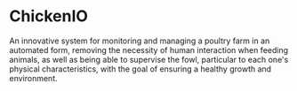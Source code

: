 # ChickenIO
An innovative system for monitoring and managing a poultry farm in an automated form, removing the necessity of human interaction when feeding animals, as well as being able to supervise the fowl, particular to each one's physical characteristics, with the goal of ensuring a healthy growth and environment.
